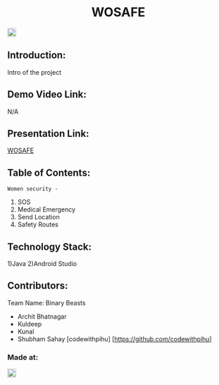 <h1 align="center">WOSAFE</h1>
<p align="center">
</p>

<a href="https://hack36.com"> <img src="http://bit.ly/BuiltAtHack36" height=20px> </a>


## Introduction:
  Intro of the project
  
## Demo Video Link:
  N/A
  
## Presentation Link:
  <a href="https://drive.google.com/file/d/1cT0Yp7BHsU3vdhw9Ldx601DcCz57vqfg/view?usp=drivesdk">WOSAFE</a>
  
  
## Table of Contents:
    Women security - 
1. SOS
2. Medical Emergency 
3. Send Location
4. Safety Routes
## Technology Stack:
  1)Java
  2)Android Studio
  

## Contributors:

Team Name: Binary Beasts

* Archit Bhatnagar
* Kuldeep
* Kunal
* Shubham Sahay [codewithpihu] [https://github.com/codewithpihu]


### Made at:
<a href="https://hack36.com"> <img src="http://bit.ly/BuiltAtHack36" height=20px> </a>
